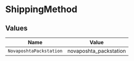 # ShippingMethod


## Values

| Name                    | Value                   |
| ----------------------- | ----------------------- |
| `NovaposhtaPackstation` | novaposhta_packstation  |